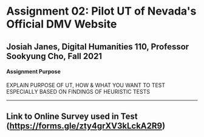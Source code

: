 # Assignment 02: Pilot UT of Nevada's Official DMV Website

## Josiah Janes, Digital Humanities 110, Professor Sookyung Cho, Fall 2021

#### Assignment Purpose

EXPLAIN PURPOSE OF UT, HOW & WHAT YOU WANT TO TEST ESPECIALLY BASED ON FINDINGS OF HEURISTIC TESTS

---

## Link to Online Survey used in Test (https://forms.gle/zty4grXV3kLckA2R9)
